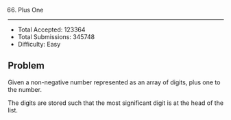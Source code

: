 66. Plus One
---

- Total Accepted: 123364
- Total Submissions: 345748
- Difficulty: Easy


Problem
---
Given a non-negative number represented as an array of digits, plus one to the number.

The digits are stored such that the most significant digit is at the head of the list.


